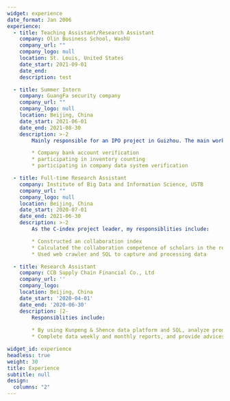 ```yaml
---
widget: experience
date_format: Jan 2006
experience:
  - title: Teaching Assistant/Research Assistant
    company: Olin Business School, WashU
    company_url: ""
    company_logo: null
    location: St. Louis, United States
    date_start: 2021-09-01
    date_end: 
    description: test

  - title: Summer Intern
    company: GuangFa security company
    company_url: ""
    company_logo: null
    location: Beijing, China
    date_start: 2021-06-01
    date_end: 2021-08-30
    description: >-2
        Mainly responsible for an IPO project in Guizhou. The main work content includes: 

        * Company bank account verification
        * participating in inventory counting
        * participating in company data system verification

  - title: Full-time Research Assistant
    company: Institute of Big Data and Information Science, USTB
    company_url: ""
    company_logo: null
    location: Beijing, China
    date_start: 2020-07-01
    date_end: 2021-06-30
    description: >-2
        As the C-index project leader, my responsiblities include: 

        * Constructed an collaboration index
        * Calculated the collaboration competence of scholars in the required list
        * Used web crawler and SQL to capture and processing data

  - title: Research Assistant
    company: CCB Supply Chain Financial Co., Ltd
    company_url: ''
    company_logo:
    location: Beijing, China
    date_start: '2020-04-01'
    date_end: '2020-06-30'
    description: |2-
        Responsiblities include:
    
        * By using Kunpeng & Shence data platform and SQL, analyze production conditions and user behaviors. 
        * Complete data weekly and monthly reports, and provide advices for the department's digital operation strategy. 

widget_id: experience
headless: true
weight: 30
title: Experience
subtitle: null
design:
  columns: "2"
---
```

